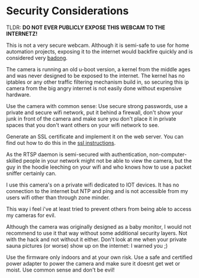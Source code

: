 # Security Considerations

TLDR: **DO NOT EVER PUBLICLY EXPOSE THIS WEBCAM TO THE INTERNETZ!**

This is not a very secure webcam. Although it is semi-safe to use for home automation projects, 
exposing it to the internet would backfire quickly and is considered 
very [badong](https://www.urbandictionary.com/define.php?term=badong).

The camera is running an old u-boot version, a kernel from the middle ages 
and was never designed to be exposed to the internet. 
The kernel has no iptables or any other traffic filtering mechanism build in, 
so securing this ip camera from the big angry internet is not easily done without expensive hardware.

Use the camera with common sense: Use secure strong passwords, 
use a private and secure wifi network, put it behind a firewall, 
don't show your junk in front of the camera and make sure you don't place it in private spaces 
that you don't want others on your wifi network to see.

Generate an SSL certificate and implement it on the web server. 
You can find out how to do this in the [ssl instructions](/configuration/Creating-an-SSL-certificate-for-use-on-this-camera).

As the RTSP daemon is semi-secured with authentication, non-computer-skilled people in your network 
might not be able to view the camera, but the guy in the hoodie leeching on your wifi and who knows 
how to use a packet sniffer certainly can.

I use this camera's on a private wifi dedicated to IOT devices. 
It has no connection to the internet but NTP and ping and is not accessible from 
my users wifi other than through zone minder.

This way i feel i've at least tried to prevent others from being able to access my cameras for evil.

Although the camera was originally designed as a baby monitor, 
I would not recommend to use it that way without some additional security layers. 
Not with the hack and not without it either.
Don't look at me when your private sauna pictures (or worse) show up on the internet: I warned you ;)

Use the firmware only indoors and at your own risk. 
Use a safe and certified power adapter to power the camera and make sure it doesnt get wet or moist. 
Use common sense and don't be evil!



